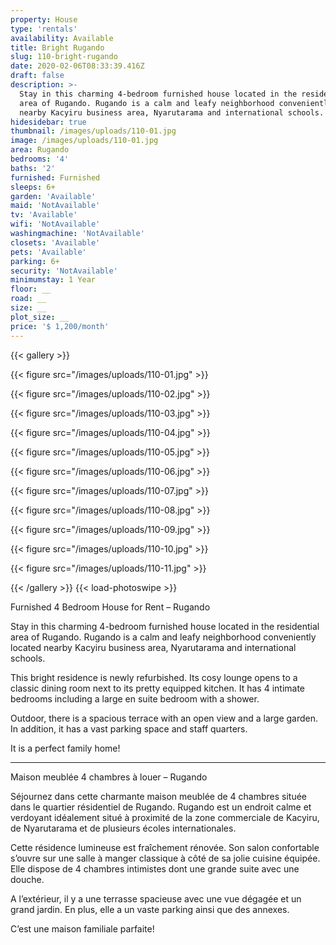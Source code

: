 ```yaml
---
property: House
type: 'rentals'
availability: Available
title: Bright Rugando
slug: 110-bright-rugando
date: 2020-02-06T08:33:39.416Z
draft: false
description: >-
  Stay in this charming 4-bedroom furnished house located in the residential
  area of Rugando. Rugando is a calm and leafy neighborhood conveniently located
  nearby Kacyiru business area, Nyarutarama and international schools.
hidesidebar: true
thumbnail: /images/uploads/110-01.jpg
image: /images/uploads/110-01.jpg
area: Rugando
bedrooms: '4'
baths: '2'
furnished: Furnished
sleeps: 6+
garden: 'Available'
maid: 'NotAvailable'
tv: 'Available'
wifi: 'NotAvailable'
washingmachine: 'NotAvailable'
closets: 'Available'
pets: 'Available'
parking: 6+
security: 'NotAvailable'
minimumstay: 1 Year
floor: __
road: __
size: __
plot_size: __
price: '$ 1,200/month'
---
```


{{< gallery >}}

{{< figure src="/images/uploads/110-01.jpg" >}}

{{< figure src="/images/uploads/110-02.jpg" >}}

{{< figure src="/images/uploads/110-03.jpg" >}}

{{< figure src="/images/uploads/110-04.jpg" >}}

{{< figure src="/images/uploads/110-05.jpg" >}}

{{< figure src="/images/uploads/110-06.jpg" >}}

{{< figure src="/images/uploads/110-07.jpg" >}}

{{< figure src="/images/uploads/110-08.jpg" >}}

{{< figure src="/images/uploads/110-09.jpg" >}}

{{< figure src="/images/uploads/110-10.jpg" >}}

{{< figure src="/images/uploads/110-11.jpg" >}}

{{< /gallery >}} {{< load-photoswipe >}}

Furnished 4 Bedroom House for Rent – Rugando

Stay in this charming 4-bedroom furnished house located in the residential area of Rugando. Rugando is a calm and leafy neighborhood conveniently located nearby Kacyiru business area, Nyarutarama and international schools.

This bright residence is newly refurbished. Its cosy lounge opens to a classic dining room next to its pretty equipped kitchen. It has 4 intimate bedrooms including a large en suite bedroom with a shower.

Outdoor, there is a spacious terrace with an open view and a large garden. In addition, it has a vast parking space and staff quarters.

It is a perfect family home!

---

Maison meublée 4 chambres à louer – Rugando

Séjournez dans cette charmante maison meublée de 4 chambres située dans le quartier résidentiel de Rugando. Rugando est un endroit calme et verdoyant idéalement situé à proximité de la zone commerciale de Kacyiru, de Nyarutarama et de plusieurs écoles internationales.

Cette résidence lumineuse est fraîchement rénovée. Son salon confortable s’ouvre sur une salle à manger classique à côté de sa jolie cuisine équipée. Elle dispose de 4 chambres intimistes dont une grande suite avec une douche.

A l’extérieur, il y a une terrasse spacieuse avec une vue dégagée et un grand jardin. En plus, elle a un vaste parking ainsi que des annexes.

C’est une maison familiale parfaite!
